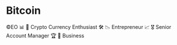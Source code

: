 # Bitcoin
©️EO 📊 💎 Crypto Currency Enthusiast 🛠 📉 Entrepreneur 📈 🎖 Senior Account Manager 🏆 📒 Business
